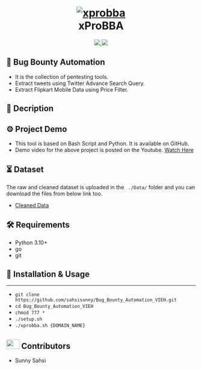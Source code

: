 <h1 align="center">
  <br>
  <a href="https://github.com/sahsisunny/Bug_Bounty_Automation_VIEH"><img src="https://github.com/sahsisunny/Bug_Bounty_Automation_VIEH/src/banner.png" alt="xprobba"></a>
  <br>
  xProBBA
  <br>
</h1>


<p align="center">
  <a href="https://twitter.com/sahsisunny">
    <img src="https://img.shields.io/badge/twitter-%40SahsiSunny-blue">
  </a>
   <a href="https://instagram/sahsisunny">
    <img src="https://img.shields.io/badge/instagram-%40SahsiSunny-cyan">
  </a>
</p>



## :open_file_folder:  Bug Bounty Automation
- It is the collection of pentesting tools.
- Extract tweets using Twitter Advance Search Query.
- Extract Flipkart Mobile Data using Price Filter.

## :memo: Decription
 

## :gear: Project Demo
- This tool is based on Bash Script and Python. It is available on GitHub.
- Demo video for the above project is posted on the Youtube. [Watch Here](https://youtu.be/xlX0bZGo5lM)

## :hourglass_flowing_sand: Dataset
The raw and cleaned dataset is uploaded in the ``` ./Data/``` folder and you can download the files from below link too.
- [Cleaned Data](https://github.com/sahsisunny/Bug_Bounty_Automation_VIEH)


## :hammer_and_wrench: Requirements
- Python 3.10+
- go
- git

## :mechanical_arm: Installation & Usage
------------

- `git clone https://github.com/sahsisunny/Bug_Bounty_Automation_VIEH.git`
- `cd Bug_Bounty_Automation_VIEH`
- `chmod 777 *`
- `./setup.sh`
- `./xprobba.sh {DOMAIN_NAME}`


## <img src="https://raw.githubusercontent.com/TheDudeThatCode/TheDudeThatCode/master/Assets/Developer.gif" width=35 height=25> Contributors
- Sunny Sahsi
